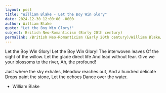```yaml
---
layout: post
title: "William Blake - Let the Boy Win Glory"
date: 2024-12-30 12:00:00 -0000
author: William Blake
quote: "Let the Boy Win Glory!"
subject: British Neo-Romanticism (Early 20th century)
permalink: /British Neo-Romanticism (Early 20th century)/William Blake/William Blake - Let the Boy Win Glory
---
```


Let the Boy Win Glory!
Let the Boy Win Glory!
The interwoven leaves
   Of the sight of the willow.
Let the glade direct life
   And lead without fear.
Give we your blossoms to the river,
   Ah, the profound!

Just where the sky exhales,
   Meadow reaches out,
And a hundred delicate
   Drops paint the stone,
Let the echoes
   Dance over the water.

- William Blake
